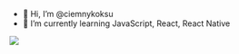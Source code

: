 - 👋 Hi, I’m @ciemnykoksu
- 🌱 I’m currently learning JavaScript, React, React Native

![](https://komarev.com/ghpvc/?username=ciemnykoksu&color=lightgrey&style=for-the-badge)

<!---
ciemnykoksu/ciemnykoksu is a ✨ special ✨ repository because its `README.md` (this file) appears on your GitHub profile.
You can click the Preview link to take a look at your changes.
--->
